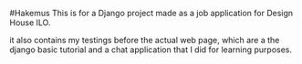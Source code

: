 #Hakemus 
This is for a Django project made as a job application for Design House ILO.

it also contains my testings before the actual web page, which are a the django basic tutorial and a chat application that
I did for learning purposes.
